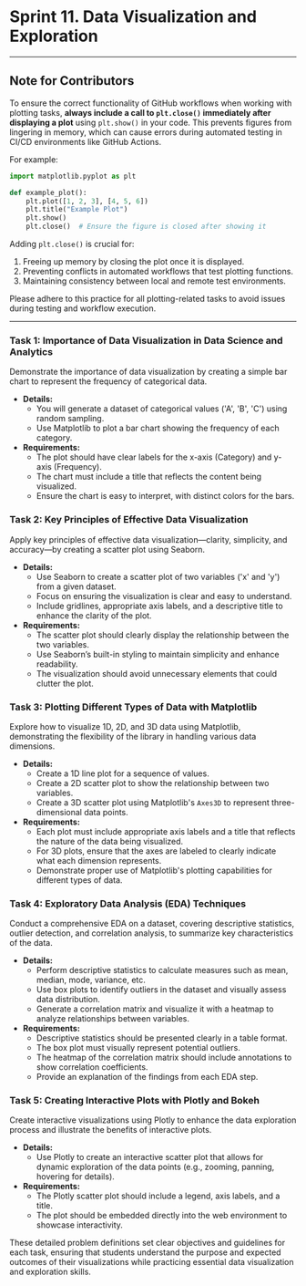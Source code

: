 # Sprint 11. Data Visualization and Exploration
---

## Note for Contributors

To ensure the correct functionality of GitHub workflows when working with plotting tasks, **always include a call to `plt.close()` immediately after displaying a plot** using `plt.show()` in your code. This prevents figures from lingering in memory, which can cause errors during automated testing in CI/CD environments like GitHub Actions.

For example:
```python
import matplotlib.pyplot as plt

def example_plot():
    plt.plot([1, 2, 3], [4, 5, 6])
    plt.title("Example Plot")
    plt.show()
    plt.close()  # Ensure the figure is closed after showing it
```

Adding `plt.close()` is crucial for:
1. Freeing up memory by closing the plot once it is displayed.
2. Preventing conflicts in automated workflows that test plotting functions.
3. Maintaining consistency between local and remote test environments.

Please adhere to this practice for all plotting-related tasks to avoid issues during testing and workflow execution.

---

### **Task 1: Importance of Data Visualization in Data Science and Analytics**

Demonstrate the importance of data visualization by creating a simple bar chart to represent the frequency of categorical data.
- **Details:** 
  - You will generate a dataset of categorical values ('A', 'B', 'C') using random sampling.
  - Use Matplotlib to plot a bar chart showing the frequency of each category.
- **Requirements:**
  - The plot should have clear labels for the x-axis (Category) and y-axis (Frequency).
  - The chart must include a title that reflects the content being visualized.
  - Ensure the chart is easy to interpret, with distinct colors for the bars.

### **Task 2: Key Principles of Effective Data Visualization**
Apply key principles of effective data visualization—clarity, simplicity, and accuracy—by creating a scatter plot using Seaborn.
- **Details:**
  - Use Seaborn to create a scatter plot of two variables ('x' and 'y') from a given dataset.
  - Focus on ensuring the visualization is clear and easy to understand.
  - Include gridlines, appropriate axis labels, and a descriptive title to enhance the clarity of the plot.
- **Requirements:**
  - The scatter plot should clearly display the relationship between the two variables.
  - Use Seaborn’s built-in styling to maintain simplicity and enhance readability.
  - The visualization should avoid unnecessary elements that could clutter the plot.

### **Task 3: Plotting Different Types of Data with Matplotlib**
Explore how to visualize 1D, 2D, and 3D data using Matplotlib, demonstrating the flexibility of the library in handling various data dimensions.
- **Details:**
  - Create a 1D line plot for a sequence of values.
  - Create a 2D scatter plot to show the relationship between two variables.
  - Create a 3D scatter plot using Matplotlib's `Axes3D` to represent three-dimensional data points.
- **Requirements:**
  - Each plot must include appropriate axis labels and a title that reflects the nature of the data being visualized.
  - For 3D plots, ensure that the axes are labeled to clearly indicate what each dimension represents.
  - Demonstrate proper use of Matplotlib's plotting capabilities for different types of data.

### **Task 4: Exploratory Data Analysis (EDA) Techniques**
Conduct a comprehensive EDA on a dataset, covering descriptive statistics, outlier detection, and correlation analysis, to summarize key characteristics of the data.
- **Details:**
  - Perform descriptive statistics to calculate measures such as mean, median, mode, variance, etc.
  - Use box plots to identify outliers in the dataset and visually assess data distribution.
  - Generate a correlation matrix and visualize it with a heatmap to analyze relationships between variables.
- **Requirements:**
  - Descriptive statistics should be presented clearly in a table format.
  - The box plot must visually represent potential outliers.
  - The heatmap of the correlation matrix should include annotations to show correlation coefficients.
  - Provide an explanation of the findings from each EDA step.

### **Task 5: Creating Interactive Plots with Plotly and Bokeh**
Create interactive visualizations using Plotly to enhance the data exploration process and illustrate the benefits of interactive plots.
- **Details:**
  - Use Plotly to create an interactive scatter plot that allows for dynamic exploration of the data points (e.g., zooming, panning, hovering for details).
- **Requirements:**
  - The Plotly scatter plot should include a legend, axis labels, and a title.
  - The plot should be embedded directly into the web environment to showcase interactivity.

These detailed problem definitions set clear objectives and guidelines for each task, ensuring that students understand the purpose and expected outcomes of their visualizations while practicing essential data visualization and exploration skills.
